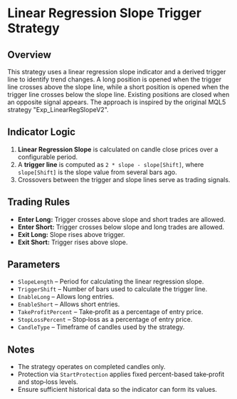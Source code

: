 # Linear Regression Slope Trigger Strategy

## Overview
This strategy uses a linear regression slope indicator and a derived trigger line to identify trend changes. A long position is opened when the trigger line crosses above the slope line, while a short position is opened when the trigger line crosses below the slope line. Existing positions are closed when an opposite signal appears. The approach is inspired by the original MQL5 strategy "Exp_LinearRegSlopeV2".

## Indicator Logic
1. **Linear Regression Slope** is calculated on candle close prices over a configurable period.
2. A **trigger line** is computed as `2 * slope - slope[Shift]`, where `slope[Shift]` is the slope value from several bars ago.
3. Crossovers between the trigger and slope lines serve as trading signals.

## Trading Rules
- **Enter Long:** Trigger crosses above slope and short trades are allowed.
- **Enter Short:** Trigger crosses below slope and long trades are allowed.
- **Exit Long:** Slope rises above trigger.
- **Exit Short:** Trigger rises above slope.

## Parameters
- `SlopeLength` – Period for calculating the linear regression slope.
- `TriggerShift` – Number of bars used to calculate the trigger line.
- `EnableLong` – Allows long entries.
- `EnableShort` – Allows short entries.
- `TakeProfitPercent` – Take‑profit as a percentage of entry price.
- `StopLossPercent` – Stop‑loss as a percentage of entry price.
- `CandleType` – Timeframe of candles used by the strategy.

## Notes
- The strategy operates on completed candles only.
- Protection via `StartProtection` applies fixed percent-based take‑profit and stop‑loss levels.
- Ensure sufficient historical data so the indicator can form its values.
